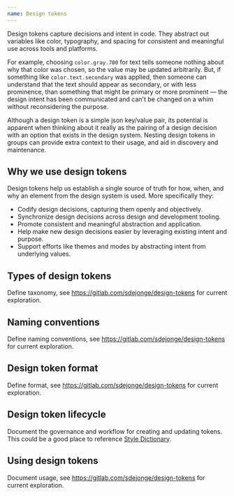 ```yaml
---
name: Design tokens
---
```


Design tokens capture decisions and intent in code. They abstract out variables like color, typography, and spacing for consistent and meaningful use across tools and platforms. 

For example, choosing `color.gray.700` for text tells someone nothing about why that color was chosen, so the value may be updated arbitrarily. But, if something like `color.text.secondary` was applied, then someone can understand that the text should appear as secondary, or with less prominence, than something that might be primary or more prominent — the design intent has been communicated and can't be changed on a whim without reconsidering the purpose.

Although a design token is a simple json key/value pair, its potential is apparent when thinking about it really as the pairing of a design decision with an option that exists in the design system. Nesting design tokens in groups can provide extra context to their usage, and aid in discovery and maintenance.

## Why we use design tokens

Design tokens help us establish a single source of truth for how, when, and why an element from the design system is used. More specifically they:

- Codify design decisions, capturing them openly and objectively.
- Synchronize design decisions across design and development tooling.
- Promote consistent and meaningful abstraction and application.
- Help make new design decisions easier by leveraging existing intent and purpose.
- Support efforts like themes and modes by abstracting intent from underlying values.

## Types of design tokens

<todo>Define taxonomy, see https://gitlab.com/sdejonge/design-tokens for current exploration.</todo>

## Naming conventions

<todo>Define naming conventions, see https://gitlab.com/sdejonge/design-tokens for current exploration.</todo>

## Design token format

<todo>Define format, see https://gitlab.com/sdejonge/design-tokens for current exploration.</todo>

## Design token lifecycle

<todo>Document the governance and workflow for creating and updating tokens. This could be a good place to reference [Style Dictionary](https://amzn.github.io/style-dictionary).</todo>

## Using design tokens

<todo>Document usage, see https://gitlab.com/sdejonge/design-tokens for current exploration.</todo>
